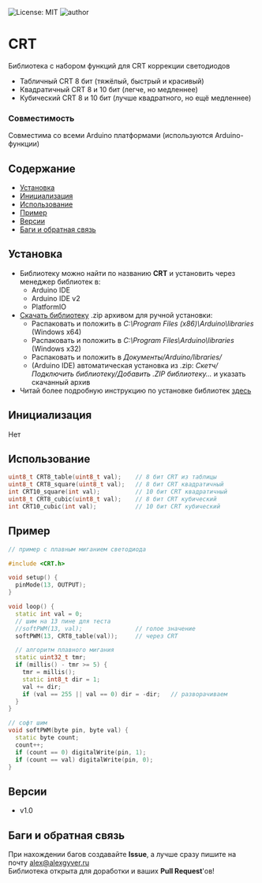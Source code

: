![License: MIT](https://img.shields.io/badge/License-MIT-green.svg)
![author](https://img.shields.io/badge/author-AlexGyver-informational.svg)
# CRT
Библиотека с набором функций для CRT коррекции светодиодов
- Табличный CRT 8 бит (тяжёлый, быстрый и красивый)
- Квадратичный CRT 8 и 10 бит (легче, но медленнее)
- Кубический CRT 8 и 10 бит (лучше квадратного, но ещё медленнее)

### Совместимость
Совместима со всеми Arduino платформами (используются Arduino-функции)

## Содержание
- [Установка](#install)
- [Инициализация](#init)
- [Использование](#usage)
- [Пример](#example)
- [Версии](#versions)
- [Баги и обратная связь](#feedback)

<a id="install"></a>
## Установка
- Библиотеку можно найти по названию **CRT** и установить через менеджер библиотек в:
    - Arduino IDE
    - Arduino IDE v2
    - PlatformIO
- [Скачать библиотеку](https://github.com/GyverLibs/CRT/archive/refs/heads/main.zip) .zip архивом для ручной установки:
    - Распаковать и положить в *C:\Program Files (x86)\Arduino\libraries* (Windows x64)
    - Распаковать и положить в *C:\Program Files\Arduino\libraries* (Windows x32)
    - Распаковать и положить в *Документы/Arduino/libraries/*
    - (Arduino IDE) автоматическая установка из .zip: *Скетч/Подключить библиотеку/Добавить .ZIP библиотеку…* и указать скачанный архив
- Читай более подробную инструкцию по установке библиотек [здесь](https://alexgyver.ru/arduino-first/#%D0%A3%D1%81%D1%82%D0%B0%D0%BD%D0%BE%D0%B2%D0%BA%D0%B0_%D0%B1%D0%B8%D0%B1%D0%BB%D0%B8%D0%BE%D1%82%D0%B5%D0%BA)

<a id="init"></a>
## Инициализация
Нет

<a id="usage"></a>
## Использование
```cpp
uint8_t CRT8_table(uint8_t val);    // 8 бит CRT из таблицы
uint8_t CRT8_square(uint8_t val);   // 8 бит CRT квадратичный
int CRT10_square(int val);          // 10 бит CRT квадратичный
uint8_t CRT8_cubic(uint8_t val);    // 8 бит CRT кубический
int CRT10_cubic(int val);           // 10 бит CRT кубический
```

<a id="example"></a>
## Пример
```cpp
// пример с плавным миганием светодиода

#include <CRT.h>

void setup() {
  pinMode(13, OUTPUT);
}

void loop() {
  static int val = 0;
  // шим на 13 пине для теста
  //softPWM(13, val);               // голое значение
  softPWM(13, CRT8_table(val));     // через CRT

  // алгоритм плавного мигания
  static uint32_t tmr;
  if (millis() - tmr >= 5) {
    tmr = millis();    
    static int8_t dir = 1;
    val += dir;    
    if (val == 255 || val == 0) dir = -dir;   // разворачиваем
  }  
}

// софт шим
void softPWM(byte pin, byte val) {
  static byte count;
  count++;
  if (count == 0) digitalWrite(pin, 1);
  if (count == val) digitalWrite(pin, 0);
}

```

<a id="versions"></a>
## Версии
- v1.0

<a id="feedback"></a>
## Баги и обратная связь
При нахождении багов создавайте **Issue**, а лучше сразу пишите на почту [alex@alexgyver.ru](mailto:alex@alexgyver.ru)  
Библиотека открыта для доработки и ваших **Pull Request**'ов!